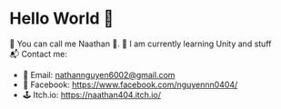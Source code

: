 # Hello World 👋
🌈 You can call me Naathan 🌈.
🎯 I am currently learning Unity and stuff <br>
📬 Contact me: 
- 📮 Email: nathannguyen6002@gmail.com
- 📲 Facebook: https://www.facebook.com/nguyennn0404/
- 🕹️ Itch.io: https://naathan404.itch.io/

<!--
**Naathan404/Naathan404** is a ✨ _special_ ✨ repository because its `README.md` (this file) appears on your GitHub profile.

Here are some ideas to get you started:

- 🔭 I’m currently working on ...
- 🌱 I’m currently learning ...
- 👯 I’m looking to collaborate on ...
- 🤔 I’m looking for help with ...
- 💬 Ask me about ...
- 📫 How to reach me: ...
- 😄 Pronouns: ...
- ⚡ Fun fact: ...
-->
